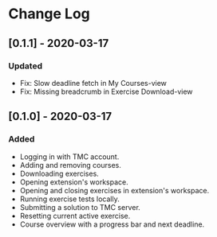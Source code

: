 # Change Log

## [0.1.1] - 2020-03-17

### Updated
- Fix: Slow deadline fetch in My Courses-view
- Fix: Missing breadcrumb in Exercise Download-view

## [0.1.0] - 2020-03-17

### Added
- Logging in with TMC account.
- Adding and removing courses.
- Downloading exercises.
- Opening extension's workspace.
- Opening and closing exercises in extension's workspace.
- Running exercise tests locally.
- Submitting a solution to TMC server.
- Resetting current active exercise.
- Course overview with a progress bar and next deadline.

